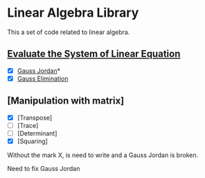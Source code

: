 # Linear Algebra Library 

This a set of code related to linear algebra.

## [Evaluate the System of Linear Equation  ](https://en.wikipedia.org/wiki/System_of_linear_equations)
- [x] [Gauss Jordan](https://en.wikipedia.org/wiki/Gauss%E2%80%93Jordan_elimination)*
- [x] [Gauss Elimination](https://en.wikipedia.org/wiki/Gauss%E2%80%93Jordan_elimination) 

## [Manipulation with matrix]
- [x] [Transpose]
- [ ] [Trace]
- [ ] [Determinant]
- [X] [Squaring]

Without the mark X, is need to write and a Gauss Jordan is broken.

Need to fix Gauss Jordan
